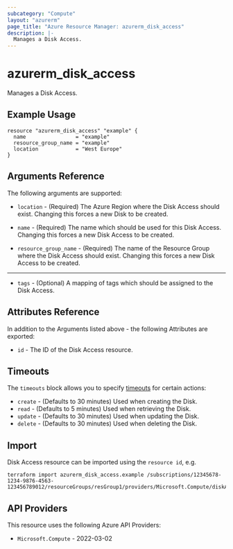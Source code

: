 ```yaml
---
subcategory: "Compute"
layout: "azurerm"
page_title: "Azure Resource Manager: azurerm_disk_access"
description: |-
  Manages a Disk Access.
---
```


# azurerm_disk_access

Manages a Disk Access.

## Example Usage

```hcl
resource "azurerm_disk_access" "example" {
  name                = "example"
  resource_group_name = "example"
  location            = "West Europe"
}
```

## Arguments Reference

The following arguments are supported:

* `location` - (Required) The Azure Region where the Disk Access should exist. Changing this forces a new Disk to be created.

* `name` - (Required) The name which should be used for this Disk Access. Changing this forces a new Disk Access to be created.

* `resource_group_name` - (Required) The name of the Resource Group where the Disk Access should exist. Changing this forces a new Disk Access to be created.

---

* `tags` - (Optional) A mapping of tags which should be assigned to the Disk Access.

## Attributes Reference

In addition to the Arguments listed above - the following Attributes are exported:

* `id` - The ID of the Disk Access resource.

## Timeouts

The `timeouts` block allows you to specify [timeouts](https://developer.hashicorp.com/terraform/language/resources/configure#define-operation-timeouts) for certain actions:

* `create` - (Defaults to 30 minutes) Used when creating the Disk.
* `read` - (Defaults to 5 minutes) Used when retrieving the Disk.
* `update` - (Defaults to 30 minutes) Used when updating the Disk.
* `delete` - (Defaults to 30 minutes) Used when deleting the Disk.

## Import

Disk Access resource can be imported using the `resource id`, e.g.

```shell
terraform import azurerm_disk_access.example /subscriptions/12345678-1234-9876-4563-123456789012/resourceGroups/resGroup1/providers/Microsoft.Compute/diskAccesses/diskAccess1
```

## API Providers
<!-- This section is generated, changes will be overwritten -->
This resource uses the following Azure API Providers:

* `Microsoft.Compute` - 2022-03-02
